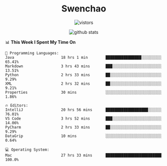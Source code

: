 <h1 align="center">Swenchao</h3>

<p align="center">
  <img src="https://visitor-badge.glitch.me/badge?page_id=Swenchao" alt="vistors" />
</p>

<p align="center">
  <img src="https://github-readme-stats.vercel.app/api?username=Swenchao&count_private=true&show_icons=true&theme=vue-dark&hide_title=true" alt="github stats" />
</p>

<!--START_SECTION:waka-->
📊 **This Week I Spent My Time On** 

```text
💬 Programming Languages: 
Java                     18 hrs 1 min        ████████████████░░░░░░░░░   65.41% 
Markdown                 3 hrs 43 mins       ███░░░░░░░░░░░░░░░░░░░░░░   13.51% 
Python                   2 hrs 33 mins       ██░░░░░░░░░░░░░░░░░░░░░░░   9.29% 
XML                      2 hrs 32 mins       ██░░░░░░░░░░░░░░░░░░░░░░░   9.21% 
Properties               30 mins             ░░░░░░░░░░░░░░░░░░░░░░░░░   1.86%

🔥 Editors: 
IntelliJ                 20 hrs 56 mins      ███████████████████░░░░░░   76.01% 
VS Code                  3 hrs 52 mins       ███░░░░░░░░░░░░░░░░░░░░░░   14.06% 
PyCharm                  2 hrs 33 mins       ██░░░░░░░░░░░░░░░░░░░░░░░   9.29% 
DataGrip                 10 mins             ░░░░░░░░░░░░░░░░░░░░░░░░░   0.64%

💻 Operating System: 
Mac                      27 hrs 33 mins      █████████████████████████   100.0%

```


<!--END_SECTION:waka-->
